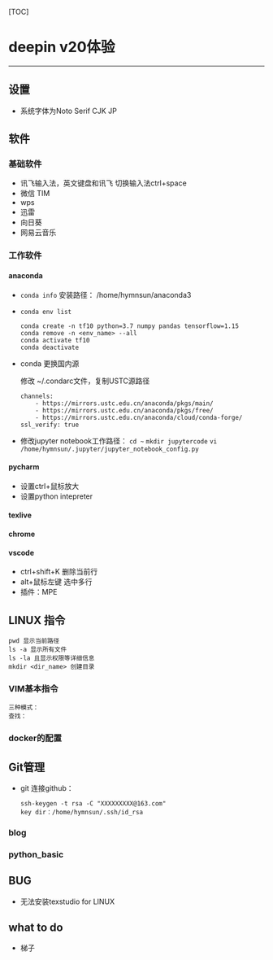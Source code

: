[TOC]
# deepin v20体验
--------------


## 设置
- 系统字体为Noto Serif CJK JP

## 软件
### 基础软件
- 讯飞输入法，英文键盘和讯飞 切换输入法ctrl+space
- 微信 TIM
- wps
- 迅雷
- 向日葵
- 网易云音乐
### 工作软件
#### anaconda
- `conda info`
    安装路径： /home/hymnsun/anaconda3
- `conda env list`
    ```    
    conda create -n tf10 python=3.7 numpy pandas tensorflow=1.15
    conda remove -n <env_name> --all
    conda activate tf10
    conda deactivate
    ```
- conda 更换国内源

    修改 ~/.condarc文件，复制USTC源路径
    ```
    channels:
        - https://mirrors.ustc.edu.cn/anaconda/pkgs/main/
        - https://mirrors.ustc.edu.cn/anaconda/pkgs/free/
        - https://mirrors.ustc.edu.cn/anaconda/cloud/conda-forge/
    ssl_verify: true
    ```
- 修改jupyter notebook工作路径：
    `cd ~`
    `mkdir jupytercode`
    `vi /home/hymnsun/.jupyter/jupyter_notebook_config.py`
#### pycharm
- 设置ctrl+鼠标放大
- 设置python intepreter



#### texlive

#### chrome
#### vscode
- ctrl+shift+K 删除当前行
- alt+鼠标左键 选中多行
- 插件：MPE
    


        

## LINUX 指令

    pwd 显示当前路径
    ls -a 显示所有文件
    ls -la 且显示权限等详细信息
    mkdir <dir_name> 创建目录

### VIM基本指令
    三种模式：
    查找：
        

### docker的配置

## Git管理
- git 连接github：
    ```
    ssh-keygen -t rsa -C "XXXXXXXXX@163.com"
    key dir：/home/hymnsun/.ssh/id_rsa
    ```
### blog

### python_basic


## BUG
- 无法安装texstudio for LINUX


## what to do
- 梯子
